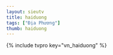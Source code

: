 ```yaml
---
layout: sieutv
title: haiduong
tags: ["Địa Phương"]
thumb: haiduong
---
```

{% include tvpro key="vn_haiduong" %}